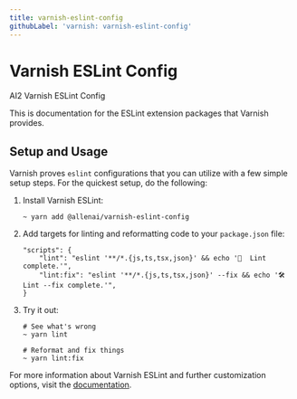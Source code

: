 ```yaml
---
title: varnish-eslint-config
githubLabel: 'varnish: varnish-eslint-config'
---
```


# Varnish ESLint Config

<p class="description">AI2 Varnish ESLint Config</p>

This is documentation for the ESLint extension packages that Varnish provides.

## Setup and Usage

Varnish proves `eslint` configurations that you can utilize with a few simple setup steps. For the quickest setup, do the following:

1. Install Varnish ESLint:

   ```
   ~ yarn add @allenai/varnish-eslint-config 
   ```

2. Add targets for linting and reformatting code to your `package.json` file:

   ```
   "scripts": {
       "lint": "eslint '**/*.{js,ts,tsx,json}' && echo '💫  Lint complete.'",
       "lint:fix": "eslint '**/*.{js,ts,tsx,json}' --fix && echo '🛠  Lint --fix complete.'",
   }
   ```

3. Try it out:

   ```
   # See what's wrong
   ~ yarn lint

   # Reformat and fix things
   ~ yarn lint:fix
   ```

For more information about Varnish ESLint and further customization options, visit the [documentation](https://github.com/allenai/varnish-mui/tree/main/packages/eslint-config-varnish/README.md).
